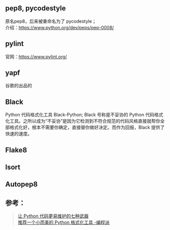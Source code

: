 
## pep8, pycodestyle

原名pep8，后来被重命名为了 pycodestyle；  
介绍：https://www.python.org/dev/peps/pep-0008/

## pylint

官网：<https://www.pylint.org/>

## yapf

谷歌的出品的

## Black

Python 代码格式化工具 Black-Python;
Black 号称是不妥协的 Python 代码格式化工具。之所以成为“不妥协”是因为它检测到不符合规范的代码风格直接就帮你全部格式化好，根本不需要你确定，直接替你做好决定。而作为回报，Black 提供了快速的速度。

## Flake8

## lsort

## Autopep8

## 参考：

> [让 Python 代码更易维护的七种武器](https://linux.cn/article-10059-1.html)  
> [推荐一个小而美的 Python 格式化工具 -编程派](https://mp.weixin.qq.com/s/orDxHWPsxWLotI0SCg7gwg)  
